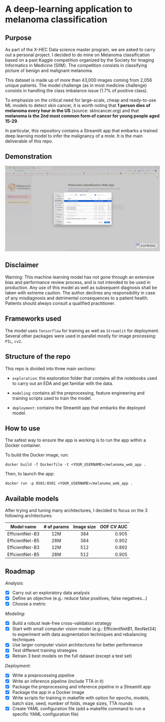 # A deep-learning application to melanoma classification

## Purpose

As part of the X-HEC Data science master program, we are asked to carry out a personal
project. I decided to do mine on Melanoma classification based on a past Kaggle competition
organized by the Society for Imaging Informatics in Medicine (SIIM). The competition
consists in classifying picture of benign and malignant melanoma.

This dataset is made up of more than 43,000 images coming from 2,056 unique patients.
The model challenge (as in most medicine challenge) consists in handling the class
imbalance issue (1.7% of positive class).

To emphasize on the critical need for large-scale, cheap and ready-to-use ML models
to detect skin cancer, it is worth noting that **1 person dies of melanoma every hour
in the US** (source: skincancer.org) and that **melanoma is the 2nd most common form of cancer for
young people aged 15-29**.

In particular, this repository contains a Streamlit app that embarks a trained deep learning model
to infer the malignancy of a mole. It is the main deliverable of this repo.

## Demonstration

![Demo](docs/demo.gif)

## Disclaimer

Warning: This machine learning model has not gone through an extensive bias and performance
review process, and is not intended to be used in production. Any use of this model as
well as subsequent diagnosis shall be taken with extreme caution. The author declines any
responsibility in case of any misdiagnosis and detrimental consequences to a patient health.
Patients should always consult a qualified practitioner.

## Frameworks used

The model uses `Tensorflow` for training as well as `Streamlit` for deployment. Several other
packages were used in parallel mostly for image processing: `PIL`, `cv2`.

## Structure of the repo

This repo is divided into three main sections:

- `exploration`: the exploration folder that contains all the notebooks used to carry out
  an EDA and get familiar with the data.

- `modeling`: contains all the preprocessing, feature engineering and training scripts used
  to train the model.

- `deployment`: contains the Streamlit app that embarks the deployed model.

## How to use

The safest way to ensure the app is working is to run the app within a Docker container.

To build the Docker image, run:

```
docker build -f Dockerfile -t <YOUR_USERNAME>/melanoma_web_app .
```

Then, to launch the app:

```
docker run -p 8501:8501 <YOUR_USERNAME>/melanoma_web_app .
```

## Available models

After trying and tuning many architectures, I decided to focus on the 3 following architectures:

| Model name      | # of params | Image size | OOF CV AUC |
| --------------- | :---------: | :--------: | ---------: |
| EfficientNet-B3 |     12M     |    384     |      0.905 |
| EfficientNet-B5 |     28M     |    384     |      0.902 |
| EfficientNet-B3 |     12M     |    512     |      0.892 |
| EfficientNet-B5 |     28M     |    512     |      0.905 |

## Roadmap

_Analysis_:

- [x] Carry out an exploratory data analysis
- [x] Define an objective (e.g.: reduce false positives, false negatives...)
- [x] Choose a metric

_Modeling_:

- [x] Build a robust leak-free cross-validation strategy
- [x] Start with small computer vision model (e.g.: EfficientNetB1, ResNet34) to experiment
      with data augmentation techniques and rebalancing techniques
- [x] Use larger computer vision architectures for better performance
- [x] Test different training strategies
- [x] Retrain 3 best models on the full dataset (except a test set)

_Deployment_:

- [x] Write a preprocessing pipeline
- [x] Write an inference pipeline (include TTA in it)
- [x] Package the preprocessing and inference pipeline in a Streamlit app
- [x] Package the app in a Docker image
- [x] Write scripts for training in makefile with option for epochs, models, batch size, seed, number of folds, image sizes, TTA rounds
- [x] Create YAML configuration file (add a makefile command to run a specific YAML configuration file)
